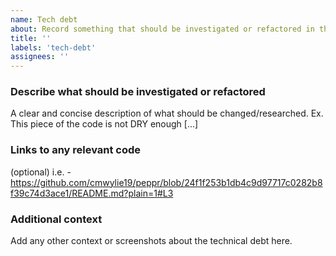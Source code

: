 ```yaml
---
name: Tech debt
about: Record something that should be investigated or refactored in the future.
title: ''
labels: 'tech-debt'
assignees: ''
---
```


### Describe what should be investigated or refactored
A clear and concise description of what should be changed/researched. Ex. This piece of the code is not DRY enough [...]

### Links to any relevant code
(optional) i.e. - https://github.com/cmwylie19/peppr/blob/24f1f253b1db4c9d97717c0282b8f39c74d3ace1/README.md?plain=1#L3

### Additional context
Add any other context or screenshots about the technical debt here.
